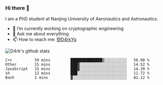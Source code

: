 ### Hi there 👋

I am a PhD student at Nanjing University of Aeronautics and Astronautics.

- 🔭 I’m currently working on cryptographic engineering
- 💬 Ask me about everything
- 📫 How to reach me: [@D4rkYg](https://twitter.com/D4rkYg)

![D4rk's github stats](https://github-readme-stats.vercel.app/api?username=dd4rk&show_icons=true&title_color=fff&icon_color=79ff97&text_color=9f9f9f&bg_color=151515)

<!--START_SECTION:waka-->
```text
C++          59 mins         ██████████████▒░░░░░░░░░░   56.90 % 
Other        15 mins         ███▓░░░░░░░░░░░░░░░░░░░░░   14.52 % 
JavaScript   15 mins         ███▓░░░░░░░░░░░░░░░░░░░░░   14.39 % 
sh           12 mins         ███░░░░░░░░░░░░░░░░░░░░░░   11.72 % 
Bash         2 mins          ▓░░░░░░░░░░░░░░░░░░░░░░░░   02.12 % 
```
<!--END_SECTION:waka-->
